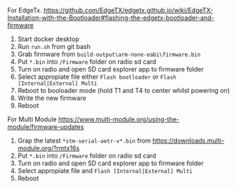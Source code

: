For EdgeTx. https://github.com/EdgeTX/edgetx.github.io/wiki/EdgeTX-Installation-with-the-Bootloader#flashing-the-edgetx-bootloader-and-firmware
1. Start docker desktop
2. Run `run.sh` from git bash
3. Grab firmware from `build-output\arm-none-eabi\firmware.bin`
4. Put `*.bin` into `/Firmware` folder on radio sd card
5. Turn on radio and open SD card explorer app to firmware folder
6. Select appropiate file either `Flash bootloader` or `Flash [Internal|External] Multi`
7. Reboot to booloader mode (hold T1 and T4 to center whilst powering on)
8. Write the new firmware
9. Reboot

For Multi Module https://www.multi-module.org/using-the-module/firmware-updates
1. Grap the latest `*stm-serial-aetr-v*.bin` from https://downloads.multi-module.org/?rmtx16s
2. Put `*.bin` into `/Firmware` folder on radio sd card
3. Turn on radio and open SD card explorer app to firmware folder
4. Select appropiate file and `Flash [Internal|External] Multi`
5. Reboot
